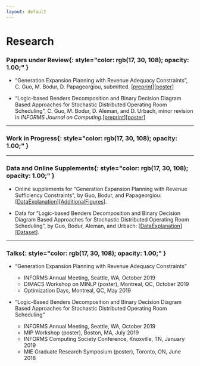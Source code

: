 ```yaml
---
layout: default
---
```


# Research

### **Papers under Review**{: style="color: rgb(17, 30, 108); opacity: 1.00;" }

* “Generation Expansion Planning with Revenue Adequacy Constraints”, C. Guo, M. Bodur, D. Papageorgiou, submitted. [[preprint](http://www.optimization-online.org/DB_HTML/2020/04/7725.html)][[poster](/docs/MINLP2019_Poster.pdf)]

* “Logic-based Benders Decomposition and Binary Decision Diagram Based Approaches for Stochastic Distributed Operating
Room Scheduling”, C. Guo, M. Bodur, D. Aleman, and D. Urbach, minor revision in *INFORMS Journal on Computing*.[[preprint](http://www.optimization-online.org/DB_HTML/2019/07/7320.html)][[poster](/docs/sdors_poster.pdf)]

----------------

### **Work in Progress**{: style="color: rgb(17, 30, 108); opacity: 1.00;" }

<!-- * "Generation Expansion Planning with Revenue Sufficiency Constraints" -->

----------------

### **Data and Online Supplements**{: style="color: rgb(17, 30, 108); opacity: 1.00;" }
* Online supplements for "Generation Expansion Planning with Revenue Sufficiency Constraints", by Guo, Bodur, and Papageorgiou: [[DataExplanation](/docs/profitability_dataDocumentation.pdf)][[AdditionalFigures](/docs/AdditionalFigures.pdf)].

* Data for “Logic-based Benders Decomposition and Binary Decision Diagram Based Approaches for Stochastic Distributed Operating
Room Scheduling”, by Guo, Bodur, Aleman, and Urbach: [[DataExplanation](/docs/SDORS_DataDescription.pdf)][[Dataset](/docs/SDORS_Instances.zip)].

----------------

### **Talks**{: style="color: rgb(17, 30, 108); opacity: 1.00;" }

* “Generation Expansion Planning with Revenue Adequacy Constraints”

  * INFORMS Annual Meeting, Seattle, WA, October 2019
  * DIMACS Workshop on MINLP (poster), Montreal, QC, October 2019
  * Optimization Days, Montreal, QC, May 2019


* “Logic-Based Benders Decomposition and Binary Decision Diagram Based Approaches for Stochastic Distributed Operating Room Scheduling”

  * INFORMS Annual Meeting, Seattle, WA, October 2019
  * MIP Workshop (poster), Boston, MA, July 2019
  * INFORMS Computing Society Conference, Knoxville, TN, January 2019
  * MIE Graduate Research Symposium (poster), Toronto, ON, June 2018
